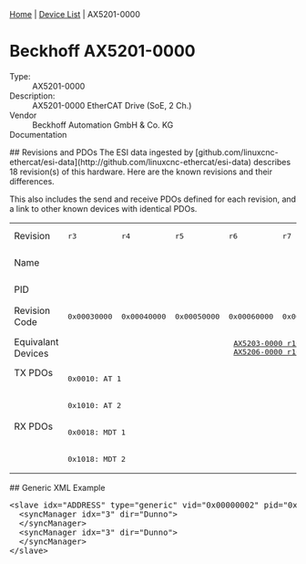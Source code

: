 <div class="nav"><a href="/esi-data">Home</a> | <a href="/esi-data/devices">Device List</a> | AX5201-0000</div>

#  Beckhoff AX5201-0000

<dl>
  <dt>Type:</dt><dd>AX5201-0000</dd>
  <dt>Description:</dt><dd>AX5201-0000 EtherCAT Drive (SoE, 2 Ch.)</dd>
  <dt>Vendor</dt><dd>Beckhoff Automation GmbH & Co. KG</dd>
  <dt>Documentation</dt><dd><a href=""></a></dd>
</dl>
## Revisions and PDOs
The ESI data ingested by [github.com/linuxcnc-ethercat/esi-data](http://github.com/linuxcnc-ethercat/esi-data) describes 18 revision(s) of this hardware.  Here are the known revisions and their differences.

This also includes the send and receive PDOs defined for each revision, and a link to other known devices with identical PDOs.

<table>
<tr >
<td class="first">Revision</td>
<td ><pre>r3</pre></td>
<td ><pre>r4</pre></td>
<td ><pre>r5</pre></td>
<td ><pre>r6</pre></td>
<td ><pre>r7</pre></td>
<td ><pre>r8</pre></td>
<td ><pre>r9</pre></td>
<td ><pre>r10</pre></td>
<td ><pre>r11</pre></td>
<td ><pre>r12</pre></td>
<td ><pre>r200</pre></td>
<td ><pre>r201</pre></td>
<td ><pre>r202</pre></td>
<td ><pre>r203</pre></td>
<td ><pre>r210</pre></td>
<td ><pre>r212</pre></td>
<td ><pre>r213</pre></td>
<td ><pre>r214</pre></td>
</tr>
<tr >
<td class="first">Name</td>
<td  colspan=18 align="center"><pre>AX5201-0000 EtherCAT Drive (SoE, 2 Ch.)</pre></td>
</tr>
<tr >
<td class="first">PID</td>
<td  colspan=18 align="center"><pre>0x14516012</pre></td>
</tr>
<tr >
<td class="first">Revision Code</td>
<td ><pre>0x00030000</pre></td>
<td ><pre>0x00040000</pre></td>
<td ><pre>0x00050000</pre></td>
<td ><pre>0x00060000</pre></td>
<td ><pre>0x00070000</pre></td>
<td ><pre>0x00080000</pre></td>
<td ><pre>0x00090000</pre></td>
<td ><pre>0x000a0000</pre></td>
<td ><pre>0x000b0000</pre></td>
<td ><pre>0x000c0000</pre></td>
<td ><pre>0x00c80000</pre></td>
<td ><pre>0x00c90000</pre></td>
<td ><pre>0x00ca0000</pre></td>
<td ><pre>0x00cb0000</pre></td>
<td ><pre>0x00d20000</pre></td>
<td ><pre>0x00d40000</pre></td>
<td ><pre>0x00d50000</pre></td>
<td ><pre>0x00d60000</pre></td>
</tr>
<tr >
<td class="first">Equivalant Devices</td>
<td  colspan=10 align="center"><pre><a href="AX5203-0000">AX5203-0000 r10,r11,r12,r3,r4,r5,r6,r7,r8,r9</a><br/><a href="AX5206-0000">AX5206-0000 r10,r11,r12,r3,r4,r5,r6,r7,r8,r9</a></pre></td>
<td  colspan=8 align="center"><pre><a href="AX5203-0000">AX5203-0000 r200,r201,r202,r203,r210,r212,r213,r214</a><br/><a href="AX5206-0000">AX5206-0000 r200,r201,r202,r203,r210,r212,r213,r214</a></pre></td>
</tr>
<tr class="txpdo pdosection">
<td class="first" rowspan=2 valign=top>TX PDOs</td>
<td colspan=18 align="left"><pre>0x0010: AT 1</pre></td>
<td></td>
</tr>
<tr class="txpdo pdosection">
<td  colspan=18 align="left"><pre>0x1010: AT 2</pre></td>
</tr>
<tr class="rxpdo pdosection">
<td class="first" rowspan=2 valign=top>RX PDOs</td>
<td colspan=18 align="left"><pre>0x0018: MDT 1</pre></td>
<td></td>
</tr>
<tr class="rxpdo pdosection">
<td  colspan=18 align="left"><pre>0x1018: MDT 2</pre></td>
</tr>
</table>
## Generic XML Example
<pre class="xml">
&lt;slave idx="ADDRESS" type="generic" vid="0x00000002" pid="0x14516012" configPdos="true"&gt;
  &lt;syncManager idx="3" dir="Dunno"&gt;
  &lt;/syncManager&gt;
  &lt;syncManager idx="3" dir="Dunno"&gt;
  &lt;/syncManager&gt;
&lt;/slave&gt;
</pre>
